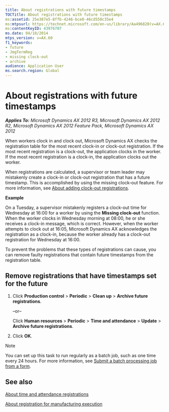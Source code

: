 ```yaml
---
title: About registrations with future timestamps
TOCTitle: About registrations with future timestamps
ms:assetid: 25e387e5-8ffb-4246-bce0-46cd550c35e4
ms:mtpsurl: https://technet.microsoft.com/en-us/library/Aa496820(v=AX.60)
ms:contentKeyID: 43976707
ms.date: 04/18/2014
mtps_version: v=AX.60
f1_keywords:
- future
- JmgTermReg
- missing clock-out
- archive
audience: Application User
ms.search.region: Global
---
```


# About registrations with future timestamps 


_**Applies To:** Microsoft Dynamics AX 2012 R3, Microsoft Dynamics AX 2012 R2, Microsoft Dynamics AX 2012 Feature Pack, Microsoft Dynamics AX 2012_

When workers clock in and clock out, Microsoft Dynamics AX checks the registration table for the most recent clock-in or clock-out registration. If the most recent registration is a clock-out, the application clocks in the worker. If the most recent registration is a clock-in, the application clocks out the worker.

When registrations are calculated, a supervisor or team leader may mistakenly create a clock-in or clock-out registration that has a future timestamp. This is accomplished by using the missing clock-out feature. For more information, see [About adding clock-out registrations](about-adding-clock-out-registrations.md).

**Example**

On a Tuesday, a supervisor mistakenly registers a clock-out time for Wednesday at 16:00 for a worker by using the **Missing clock-out** function. When the worker clocks in Wednesday morning at 08:00, he or she receives a clock-in message, which is correct. However, when the worker attempts to clock out at 16:05, Microsoft Dynamics AX acknowledges the registration as a clock-in, because the worker already has a clock-out registration for Wednesday at 16:00.

To prevent the problems that these types of registrations can cause, you can remove faulty registrations that contain future timestamps from the registration table.

## Remove registrations that have timestamps set for the future

1.  Click **Production control** \> **Periodic** \> **Clean up** \> **Archive future registrations**.
    
    –or–
    
    Click **Human resources** \> **Periodic** \> **Time and attendance** \> **Update** \> **Archive future registrations**.

2.  Click **OK**.


> [!NOTE]
> <P>You can set up this task to run regularly as a batch job, such as one time every 24 hours. For more information, see <A href="submit-a-batch-processing-job-from-a-form.md">Submit a batch processing job from a form</A>.</P>



## See also

[About time and attendance registrations](about-time-and-attendance-registrations.md)

[About registration for manufacturing execution](about-registration-for-manufacturing-execution.md)

  


